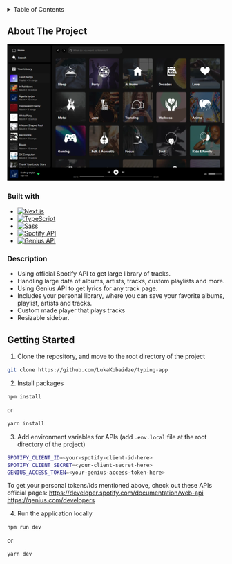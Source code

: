 <details>
  <summary>Table of Contents</summary>
  <ul>
    <li>
      <a href="#about-the-project">About The Project</a>
      <ul>
        <li><a href="#built-with">Built With</a></li>
        <li><a href="#description">Description</a></li>
      </ul>
    </li>
    <li><a href="#getting-started">Getting Started</a></li>
  </ul>
</details>

## About The Project

![Project image](screenshot.png)

### Built with

- [![Next.js][nextjs-image]][nextjs-url]
- [![TypeScript][typescript-image]][typescript-url]
- [![Sass][sass-image]][sass-url]
- [![Spotify API][spotify-api-image]][spotify-api-url]
- [![Genius API][genius-api-image]][genius-api-url]

### Description

- Using official Spotify API to get large library of tracks.
- Handling large data of albums, artists, tracks, custom playlists and more.
- Using Genius API to get lyrics for any track page.
- Includes your personal library, where you can save your favorite albums, playlist, artists and tracks.
- Custom made player that plays tracks
- Resizable sidebar.

## Getting Started

1. Clone the repository, and move to the root directory of the project

```sh
git clone https://github.com/LukaKobaidze/typing-app
```

2. Install packages

```sh
npm install
```
or
```sh
yarn install
```

3. Add environment variables for APIs (add `.env.local` file at the root directory of the project)
```sh
SPOTIFY_CLIENT_ID=<your-spotify-client-id-here>
SPOTIFY_CLIENT_SECRET=<your-client-secret-here>
GENIUS_ACCESS_TOKEN=<your-genius-access-token-here>
```
To get your personal tokens/ids mentioned above, check out these APIs official pages:
https://developer.spotify.com/documentation/web-api
https://genius.com/developers

4. Run the application locally

```sh
npm run dev
```
or
```sh
yarn dev
```

[nextjs-image]: https://img.shields.io/badge/next.js-000000?style=for-the-badge&logo=nextdotjs&logoColor=white
[typescript-image]: https://shields.io/badge/TypeScript-3178C6?logo=TypeScript&logoColor=FFF&style=for-the-badge
[sass-image]: https://img.shields.io/badge/Sass-CC6699?style=for-the-badge&logo=sass&logoColor=white
[spotify-api-image]: https://img.shields.io/badge/spotify%20api-1DB954?style=for-the-badge&logo=spotify&logoColor=white
[genius-api-image]: https://img.shields.io/badge/genius%20api-ffff64?style=for-the-badge&logo=genius&logoColor=black
[nextjs-url]: https://nextjs.org/
[typescript-url]: https://www.typescriptlang.org/
[sass-url]: https://sass-lang.com/
[spotify-api-url]: https://developer.spotify.com/documentation/web-api
[genius-api-url]: https://genius.com/developers
